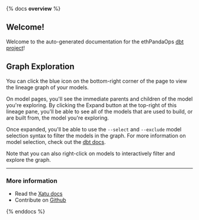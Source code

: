 {% docs __overview__ %}

## Welcome!
Welcome to the auto-generated documentation for the ethPandaOps [dbt project](https://github.com/ethpandaops/dbt)!

## Graph Exploration
You can click the blue icon on the bottom-right corner of the page to view the lineage graph of your models.

On model pages, you'll see the immediate parents and children of the model you're exploring. By clicking the Expand button at the top-right of this lineage pane, you'll be able to see all of the models that are used to build, or are built from, the model you're exploring.

Once expanded, you'll be able to use the `--select` and `--exclude` model selection syntax to filter the models in the graph. For more information on model selection, check out the [dbt docs](https://docs.getdbt.com/docs/model-selection-syntax).

Note that you can also right-click on models to interactively filter and explore the graph.

---

### More information

- Read the [Xatu docs](https://docs.ethpandaops.io/xatu/intro)
- Contribute on [Github](https://github.com/ethpandaops/dbt)

{% enddocs %}
